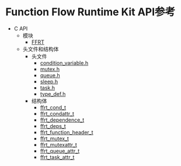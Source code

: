 # Function Flow Runtime Kit API参考

- C API
  - 模块
    - [FFRT](_f_f_r_t.md)
  - 头文件和结构体
    - 头文件
      - [condition_variable.h](condition__variable_8h.md)
      - [mutex.h](mutex_8h.md)
      - [queue.h](queue_8h.md)
      - [sleep.h](sleep_8h.md)
      - [task.h](task_8h.md)
      - [type_def.h](type__def_8h.md)
    - 结构体
      - [ffrt_cond_t](ffrt__cond__t.md)
      - [ffrt_condattr_t](ffrt__condattr__t.md)
      - [ffrt_dependence_t](ffrt__dependence__t.md)
      - [ffrt_deps_t](ffrt__deps__t.md)
      - [ffrt_function_header_t](ffrt__function__header__t.md)
      - [ffrt_mutex_t](ffrt__mutex__t.md)
      - [ffrt_mutexattr_t](ffrt__mutexattr__t.md)
      - [ffrt_queue_attr_t](ffrt__queue__attr__t.md)
      - [ffrt_task_attr_t](ffrt__task__attr__t.md)
